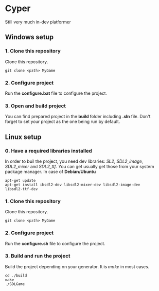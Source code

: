 # Cyper
Still very much in-dev platformer

## Windows setup
### 1. Clone this repository
Clone this repository.
~~~
git clone <path> MyGame
~~~

### 2. Configure project
Run the **configure.bat** file to configure the project.

### 3. Open and build project
You can find prepared project in the **build** folder including **.sln** file.
Don't forget to set your project as the one being run by default.

## Linux setup
### 0. Have a required libraries installed
In order to buil the project, you need dev libraries: *SL2*, *SDL2_image*, *SDL2_mixer* and *SDL2_ttf*.
You can get usually get those from your system package manager. In case of **Debian**/**Ubuntu**
~~~
apt-get update
apt-get install ibsdl2-dev libsdl2-mixer-dev libsdl2-image-dev libsdl2-ttf-dev
~~~
### 1. Clone this repository
Clone this repository.
~~~
git clone <path> MyGame
~~~

### 2. Configure project
Run the **configure.sh** file to configure the project.

### 3. Build and run the project
Build the project depending on your generator. It is *make* in most cases.
~~~
cd ./build
make
./SDLGame
~~~

